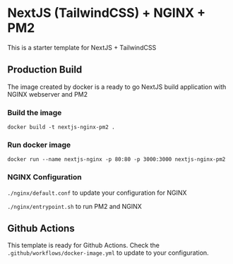 # NextJS (TailwindCSS) + NGINX + PM2 

This is a starter template for NextJS + TailwindCSS


## Production Build
The image created by docker is a ready to go NextJS build application with NGINX webserver and PM2

### Build the image
```
docker build -t nextjs-nginx-pm2 .

```

### Run docker image

```
docker run --name nextjs-nginx -p 80:80 -p 3000:3000 nextjs-nginx-pm2

```

### NGINX Configuration

`./nginx/default.conf` to update your configuration for NGINX

`./nginx/entrypoint.sh` to run PM2 and NGINX

## Github Actions

This template is ready for Github Actions. Check the `.github/workflows/docker-image.yml` to update to your configuration.
